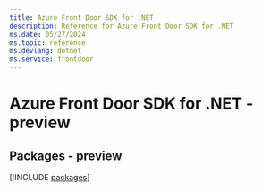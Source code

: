 ```yaml
---
title: Azure Front Door SDK for .NET
description: Reference for Azure Front Door SDK for .NET
ms.date: 05/27/2024
ms.topic: reference
ms.devlang: dotnet
ms.service: frontdoor
---
```

# Azure Front Door SDK for .NET - preview
## Packages - preview
[!INCLUDE [packages](front-door-index.md)]